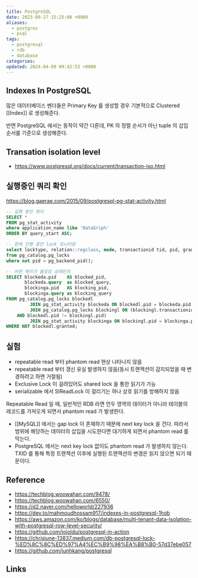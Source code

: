 ```yaml
---
title: PostgreSQL
date: 2023-09-27 15:25:00 +0900
aliases:
  - postgres
  - psql
tags:
  - postgresql
  - rdb
  - database
categories: 
updated: 2024-04-09 09:42:53 +0900
---
```


## Indexes In PostgreSQL

많은 데이터베이스 벤더들은 Primary Key 를 생성할 경우 기본적으로 Clustered [[Index]] 로 생성해준다.

반면 PostgreSQL 에서는 동작이 약간 다른데, PK 의 정렬 순서가 아닌 tuple 의 삽입 순서를 기준으로 생성해준다.

## Transation isolation level

- https://www.postgresql.org/docs/current/transaction-iso.html

## 실행중인 쿼리 확인

https://blog.gaerae.com/2015/09/postgresql-pg-stat-activity.html

```sql
-- 실행 중인 쿼리
SELECT *
FROM pg_stat_activity
where application_name like 'DataGrip%'
ORDER BY query_start ASC;

-- 현재 진행 중인 lock 모니터링
select locktype, relation::regclass, mode, transactionid tid, pid, granted
from pg_catalog.pg_locks
where not pid = pg_backend_pid();

-- 어떤 쿼리가 블로킹 상태인지
SELECT blockeda.pid    AS blocked_pid,
       blockeda.query  as blocked_query,
       blockinga.pid   AS blocking_pid,
       blockinga.query as blocking_query
FROM pg_catalog.pg_locks blockedl
         JOIN pg_stat_activity blockeda ON blockedl.pid = blockeda.pid
         JOIN pg_catalog.pg_locks blockingl ON (blockingl.transactionid = blockedl.transactionid
    AND blockedl.pid != blockingl.pid)
         JOIN pg_stat_activity blockinga ON blockingl.pid = blockinga.pid
WHERE NOT blockedl.granted;
```

## 실험

- repeatable read 부터 phantom read 현상 나타나지 않음
- repeatable read 부터 갱신 유실 발생하지 않음(동시 트랜잭션이 감지되었을 때 변경하려고 하면 거절됨)
- Exclusive Lock 이 걸려있어도 shared lock 을 통한 읽기가 가능
- serializable 에서 SIReadLock 이 걸리기는 하나 상호 읽기를 방해하지 않음

Repeatable Read 일 때, 일반적인 RDB 라면 언두 영역의 데이터가 아니라 테이블의 레코드를 가져오게 되면서 phantom read 가 발생한다. 
- [[MySQL]] 에서는 gap lock 이 존재하기 때문에 next key lock 을 건다. 따라서 범위에 해당하는 데이터의 삽입을 시도한다면 대기하게 되면서 phantom read 를 막는다.
- PostgreSQL 에서는 next key lock 없이도 phantom read 가 발생하지 않는다. TXID 를 통해 특정 트랜잭션 이후에 실행된 트랜잭션의 변경은 읽지 않으면 되기 때문이다.

## Reference

- https://techblog.woowahan.com/9478/
- https://techblog.woowahan.com/6550/
- https://d2.naver.com/helloworld/227936
- https://dev.to/mahmoudhossam917/indexes-in-postgresql-1hob
- https://aws.amazon.com/ko/blogs/database/multi-tenant-data-isolation-with-postgresql-row-level-security/
- https://github.com/jojoldu/postgresql-in-action
- https://chrisjune-13837.medium.com/db-postgresql-lock-%ED%8C%8C%ED%97%A4%EC%B9%98%EA%B8%B0-57d37ebe057
- https://github.com/junhkang/postgresql

## Links

